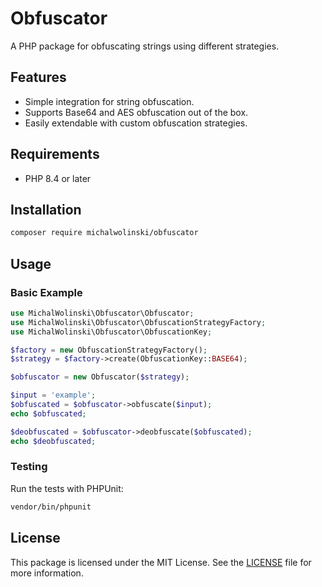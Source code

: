 # Obfuscator

A PHP package for obfuscating strings using different strategies.

## Features

- Simple integration for string obfuscation.
- Supports Base64 and AES obfuscation out of the box.
- Easily extendable with custom obfuscation strategies.

## Requirements

- PHP 8.4 or later

## Installation

```bash
composer require michalwolinski/obfuscator
```

## Usage

### Basic Example

```php
use MichalWolinski\Obfuscator\Obfuscator;
use MichalWolinski\Obfuscator\ObfuscationStrategyFactory;
use MichalWolinski\Obfuscator\ObfuscationKey;

$factory = new ObfuscationStrategyFactory();
$strategy = $factory->create(ObfuscationKey::BASE64);

$obfuscator = new Obfuscator($strategy);

$input = 'example';
$obfuscated = $obfuscator->obfuscate($input);
echo $obfuscated;

$deobfuscated = $obfuscator->deobfuscate($obfuscated);
echo $deobfuscated;
```

### Testing

Run the tests with PHPUnit:

```bash
vendor/bin/phpunit
```

## License

This package is licensed under the MIT License. See the [LICENSE](LICENSE) file for more information.
